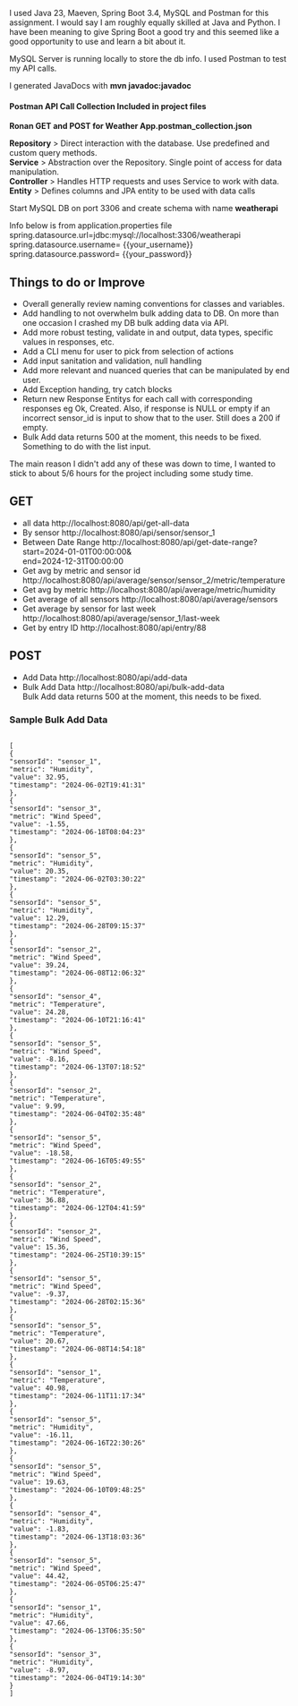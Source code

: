 <p>
I used Java 23, Maeven, Spring Boot 3.4, MySQL and Postman for this assignment. I would say I am roughly equally skilled at Java and Python. I have been meaning to give Spring Boot a good try and this seemed like a good opportunity to use and learn a bit about it.<br>

MySQL Server is running locally to store the db info.
I used Postman to test my API calls.<br>

I generated JavaDocs with <strong>mvn javadoc:javadoc</strong><br>

</p>
<p>
<h4>Postman API Call Collection Included in project files</h4>
<b>Ronan GET and POST for Weather App.postman_collection.json</b>
</p>
<p>
<b>Repository</b> > Direct interaction with the database. Use predefined and custom query methods.<br>
<b>Service</b> > Abstraction over the Repository. Single point of access for data manipulation.<br>
<b>Controller</b> > Handles HTTP requests and uses Service to work with data.<br>
<b>Entity</b> > Defines columns and JPA entity to be used with data calls<br>
</p>
<p>
Start MySQL DB on port 3306 and create schema with name <b>weatherapi</b><br>

Info below is from application.properties file<br>
spring.datasource.url=jdbc:mysql://localhost:3306/weatherapi<br>
spring.datasource.username= {{your_username}}<br>
spring.datasource.password= {{your_password}}<br>

</p>

<h2>Things to do or Improve</h2>
<p>
<ul>
<li>Overall generally review naming conventions for classes and variables.</li>
<li>Add handling to not overwhelm bulk adding data to DB. On more than one occasion I crashed my DB bulk adding data via API.</li>
<li>Add more robust testing, validate in and output, data types, specific values in responses, etc.</li>
<li>Add a CLI menu for user to pick from selection of actions</li>
<li>Add input sanitation and validation, null handling</li>
<li>Add more relevant and nuanced queries that can be manipulated by end user.</li>
<li>Add Exception handing, try catch blocks</li>
<li>Return new Response Entitys for each call with corresponding responses eg Ok, Created. Also, if response is NULL or empty if an incorrect sensor_id is  input to show that to the user. Still does a 200 if empty.</li>
<li>Bulk Add data returns 500 at the moment, this needs to be fixed. Something to do with the list input.</li>
</ul>
The main reason I didn't add any of these was down to time, I wanted to stick to about 5/6 hours for the project including some study time.
<p>

<h2>GET</h2> 
<ul>
<li>all data http://localhost:8080/api/get-all-data</li>
<li>By sensor http://localhost:8080/api/sensor/sensor_1</li>
<li>Between Date Range http://localhost:8080/api/get-date-range?start=2024-01-01T00:00:00&</li>end=2024-12-31T00:00:00
<li>Get avg by metric and sensor id http://localhost:8080/api/average/sensor/sensor_2/metric/temperature</li>
<li>Get avg by metric http://localhost:8080/api/average/metric/humidity</li>
<li>Get average of all sensors http://localhost:8080/api/average/sensors</li>
<li>Get average by sensor for last week http://localhost:8080/api/average/sensor_1/last-week</li>
<li>Get by entry ID http://localhost:8080/api/entry/88</li>
</ul>

<h2>POST</h2>
<ul>
<li>Add Data http://localhost:8080/api/add-data</li>
<li>Bulk Add Data http://localhost:8080/api/bulk-add-data </li>
Bulk Add data returns 500 at the moment, this needs to be fixed.
</ul>

<h3>Sample Bulk Add Data</h3>
<code>
[
{
"sensorId": "sensor_1",
"metric": "Humidity",
"value": 32.95,
"timestamp": "2024-06-02T19:41:31"
},
{
"sensorId": "sensor_3",
"metric": "Wind Speed",
"value": -1.55,
"timestamp": "2024-06-18T08:04:23"
},
{
"sensorId": "sensor_5",
"metric": "Humidity",
"value": 20.35,
"timestamp": "2024-06-02T03:30:22"
},
{
"sensorId": "sensor_5",
"metric": "Humidity",
"value": 12.29,
"timestamp": "2024-06-28T09:15:37"
},
{
"sensorId": "sensor_2",
"metric": "Wind Speed",
"value": 39.24,
"timestamp": "2024-06-08T12:06:32"
},
{
"sensorId": "sensor_4",
"metric": "Temperature",
"value": 24.28,
"timestamp": "2024-06-10T21:16:41"
},
{
"sensorId": "sensor_5",
"metric": "Wind Speed",
"value": -8.16,
"timestamp": "2024-06-13T07:18:52"
},
{
"sensorId": "sensor_2",
"metric": "Temperature",
"value": 9.99,
"timestamp": "2024-06-04T02:35:48"
},
{
"sensorId": "sensor_5",
"metric": "Wind Speed",
"value": -18.58,
"timestamp": "2024-06-16T05:49:55"
},
{
"sensorId": "sensor_2",
"metric": "Temperature",
"value": 36.88,
"timestamp": "2024-06-12T04:41:59"
},
{
"sensorId": "sensor_2",
"metric": "Wind Speed",
"value": 15.36,
"timestamp": "2024-06-25T10:39:15"
},
{
"sensorId": "sensor_5",
"metric": "Wind Speed",
"value": -9.37,
"timestamp": "2024-06-28T02:15:36"
},
{
"sensorId": "sensor_5",
"metric": "Temperature",
"value": 20.67,
"timestamp": "2024-06-08T14:54:18"
},
{
"sensorId": "sensor_1",
"metric": "Temperature",
"value": 40.98,
"timestamp": "2024-06-11T11:17:34"
},
{
"sensorId": "sensor_5",
"metric": "Humidity",
"value": -16.11,
"timestamp": "2024-06-16T22:30:26"
},
{
"sensorId": "sensor_5",
"metric": "Wind Speed",
"value": 19.63,
"timestamp": "2024-06-10T09:48:25"
},
{
"sensorId": "sensor_4",
"metric": "Humidity",
"value": -1.83,
"timestamp": "2024-06-13T18:03:36"
},
{
"sensorId": "sensor_5",
"metric": "Wind Speed",
"value": 44.42,
"timestamp": "2024-06-05T06:25:47"
},
{
"sensorId": "sensor_1",
"metric": "Humidity",
"value": 47.66,
"timestamp": "2024-06-13T06:35:50"
},
{
"sensorId": "sensor_3",
"metric": "Humidity",
"value": -8.97,
"timestamp": "2024-06-04T19:14:30"
}
]
</code>
